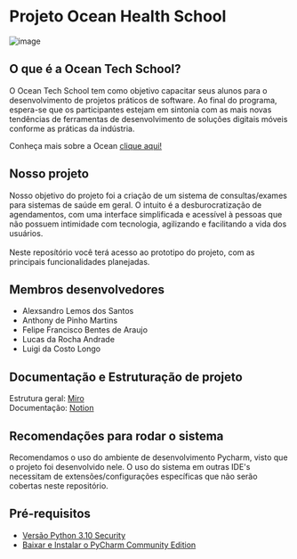 # Projeto Ocean Health School
![image](https://github.com/luigicl/OceanHealthSystem/assets/100856355/3dfc0803-0385-40eb-b45a-fe967675fb3f)
## O que é a Ocean Tech School?
O Ocean Tech School tem como objetivo capacitar seus alunos para o desenvolvimento de projetos práticos de software. Ao final do programa, espera-se que os participantes estejam em sintonia com as mais novas tendências de ferramentas de desenvolvimento de soluções digitais móveis conforme as práticas da indústria.

Conheça mais sobre a Ocean [clique aqui!](https://oceanbrasil.com)

## Nosso projeto
Nosso objetivo do projeto foi a criação de um sistema de consultas/exames para sistemas de saúde em geral. O intuito é a desburocratização de agendamentos, com uma interface simplificada e acessível à pessoas que não possuem intimidade com tecnologia, agilizando e facilitando a vida dos usuários.<br><br>
Neste reposítório você terá acesso ao prototipo do projeto, com as principais funcionalidades planejadas.

## Membros desenvolvedores
+ Alexsandro Lemos dos Santos
+ Anthony de Pinho Martins
+ Felipe Francisco Bentes de Araujo
+ Lucas da Rocha Andrade
+ Luigi da Costo Longo

## Documentação e Estruturação de projeto
Estrutura geral: [Miro](https://miro.com/app/board/uXjVN1YxRlM=/?share_link_id=905160819337)<br>
Documentação: [Notion](https://www.notion.so/Sistema-acess-vel-de-agendamento-de-consultas-exames-a7f00a8e132e4283b11368dd1cc27f8c?pvs=4)

## Recomendações para rodar o sistema
Recomendamos o uso do ambiente de desenvolvimento Pycharm, visto que o projeto foi desenvolvido nele.
O uso do sistema em outras IDE's necessitam de extensões/configurações específicas que não serão cobertas neste repositório.

## Pré-requisitos
* [Versão Python 3.10 Security](https://www.python.org/downloads/)
* [Baixar e Instalar o PyCharm Community Edition](https://www.jetbrains.com/pt-br/pycharm/download/?section=windows)



